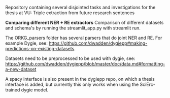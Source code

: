 Repository containing several disjointed tasks and investigations for the thesis at VU: Triple extraction from future research sentences


**Comparing different NER + RE extractors**
Comparison of different datasets and schema's by running the streamlit_app.py with streamlit run.

The ORKG_parsers folder has several parsers that do joint NER and RE. For example Dygie, see: https://github.com/dwadden/dygiepp#making-predictions-on-existing-datasets.

Datasets need to be preprocessed to be used with dygie, see: https://github.com/dwadden/dygiepp/blob/master/doc/data.md#formatting-a-new-dataset

A spacy interface is also present in the dygiepp repo, on which a thesis interface is added, but currently this only works when using the SciErc-trained dygie model.

